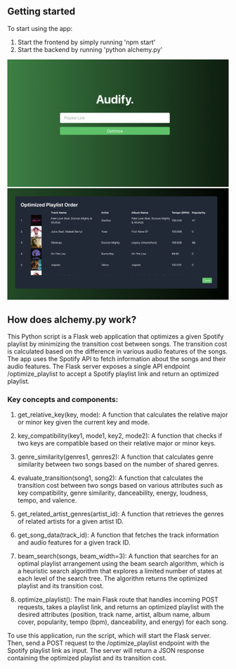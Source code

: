## Getting started

To start using the app:

1. Start the frontend by simply running 'npm start'
2. Start the backend by running 'python alchemy.py'

![Image 1](images/image-1.png)
![Image 2](images/image-2.png)

## How does alchemy.py work?

This Python script is a Flask web application that optimizes a given Spotify playlist by minimizing the transition cost between songs. The transition cost is calculated based on the difference in various audio features of the songs. The app uses the Spotify API to fetch information about the songs and their audio features. The Flask server exposes a single API endpoint /optimize_playlist to accept a Spotify playlist link and return an optimized playlist.

### Key concepts and components:

1. get_relative_key(key, mode): A function that calculates the relative major or minor key given the current key and mode.

2. key_compatibility(key1, mode1, key2, mode2): A function that checks if two keys are compatible based on their relative major or minor keys.

3. genre_similarity(genres1, genres2): A function that calculates genre similarity between two songs based on the number of shared genres.

4. evaluate_transition(song1, song2): A function that calculates the transition cost between two songs based on various attributes such as key compatibility, genre similarity, danceability, energy, loudness, tempo, and valence.

5. get_related_artist_genres(artist_id): A function that retrieves the genres of related artists for a given artist ID.

6. get_song_data(track_id): A function that fetches the track information and audio features for a given track ID.

7. beam_search(songs, beam_width=3): A function that searches for an optimal playlist arrangement using the beam search algorithm, which is a heuristic search algorithm that explores a limited number of states at each level of the search tree. The algorithm returns the optimized playlist and its transition cost.

8. optimize_playlist(): The main Flask route that handles incoming POST requests, takes a playlist link, and returns an optimized playlist with the desired attributes (position, track name, artist, album name, album cover, popularity, tempo (bpm), danceability, and energy) for each song.

To use this application, run the script, which will start the Flask server. Then, send a POST request to the /optimize_playlist endpoint with the Spotify playlist link as input. The server will return a JSON response containing the optimized playlist and its transition cost.
